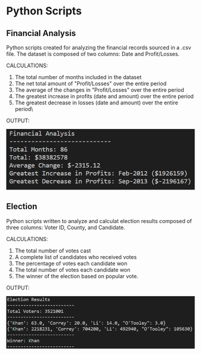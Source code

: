 # Python Scripts

## Financial Analysis
Python scripts created for analyzing the financial records sourced in a .csv file.  The dataset is composed of two columns: Date and Profit/Losses. 

CALCULATIONS:

1.  The total number of months included in the dataset
2.  The net total amount of "Profit/Losses" over the entire period
3.  The average of the changes in "Profit/Losses" over the entire period
4.  The greatest increase in profits (date and amount) over the entire period
5.  The greatest decrease in losses (date and amount) over the entire period\

OUTPUT:

 ![](Images/PyBank.png)


## Election 

Python scripts written to analyze and calculat election results composed of three columns: Voter ID, County, and Candidate. 

CALCULATIONS:

1.  The total number of votes cast
2.  A complete list of candidates who received votes
3.  The percentage of votes each candidate won
4.  The total number of votes each candidate won
5.  The winner of the election based on popular vote.

OUTPUT:

![](Images/PyPoll.png)